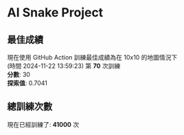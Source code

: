 
# AI Snake Project

## **最佳成績**
現在使用 GitHub Action 訓練最佳成績為在 10x10 的地圖情況下  
(時間 2024-11-22 13:59:23) 第 **70** 次訓練  
**分數**: 30  
**探索值**: 0.7041

## 總訓練次數
現在已經訓練了: **41000** 次
